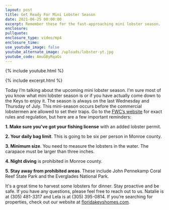 ```yaml
---
layout: post
title: Get Ready For Mini Lobster Season
date: 2021-06-25 00:00:00
excerpt: Remember these for the fast-approaching mini lobster season.
enclosure:
pullquote:
enclosure_type: video/mp4
enclosure_time:
use_youtube_image: false
youtube_alternate_image: /uploads/lobster-yt.jpg
youtube_code: AmuGByRqaGs
---
```

{% include youtube.html %}

{% include excerpt.html %}

Today I’m talking about the upcoming mini lobster season. I'm sure most of you know what mini lobster season is or if you have actually come down to the Keys to enjoy it. The season is always on the last Wednesday and Thursday of July. This mini-season occurs before the commercial lobstermen are allowed to set their traps. Go to the <u><a target="_blank" rel="noopener" href="https://www.eregulations.com/florida/fishing/saltwater/crustaceans-mollusks/">FWC&rsquo;s website</a></u> for exact rules and regulation, but here are a few important reminders:

**1\. Make sure you've got your fishing license** with an added lobster permit.

**2\. Your daily bag limit**. This is going to be six per person in Monroe county.

**3\. Minimum size**. You need to measure the lobsters in the water. The carapace must be larger than three inches.

**4\. Night diving** is prohibited in Monroe county.

**5\. Stay away from prohibited areas**. These include John Pennekamp Coral Reef State Park and the Everglades National Park.

It's a great time to harvest some lobsters for dinner. Stay proactive and be safe. If you have any questions, please feel free to reach out to us. Natalie is at (305) 481-3317 and Lela is at (305) 395-0814. If you’re searching for properties, check out our website at <u><a target="_blank" rel="noopener" href="https://floridakeyshomes.com/">floridakeyshomes.com</a></u>.
